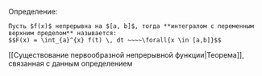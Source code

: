 Определение:
```spoiler-markdown
Пусть $f(x)$ непрерывна на $[a, b]$, тогда **интегралом с переменным верхним пределом** называется:
$$F(x) = \int_{a}^{x} f(t) \, dt ~~~~\forall{x \in [a,b]}$$
```
[[Существование первообразной непрерывной функции|Теорема]], связанная с данным определением
